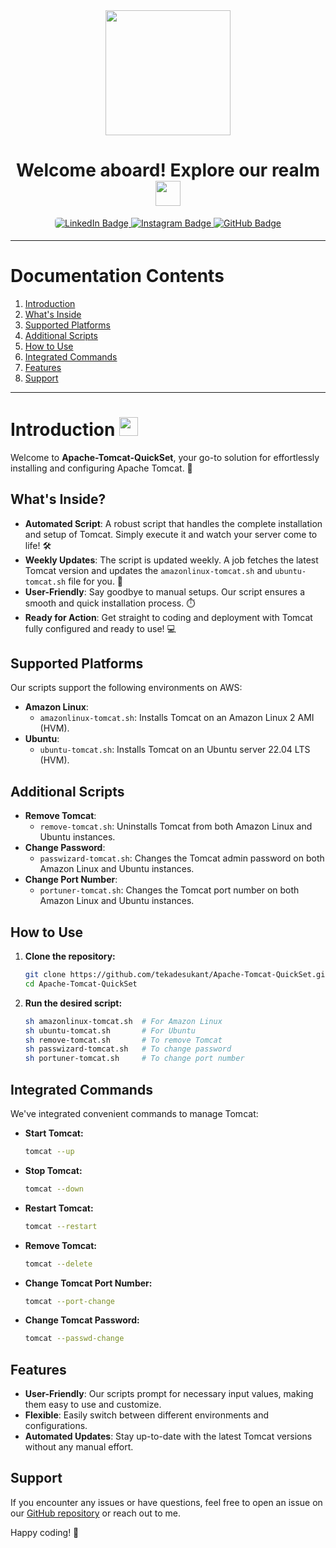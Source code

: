 
<div align="center">
  <img src="https://i.giphy.com/media/v1.Y2lkPTc5MGI3NjExYm5vaHRnaGpjbXl0M2V2ZGo4Y3E3ZDlua2tmaDZidHVyNTdyazY0NiZlcD12MV9pbnRlcm5hbF9naWZfYnlfaWQmY3Q9cw/KzJkzjggfGN5Py6nkT/giphy.gif" width="200"/>
</div>

<h1 align="center">
  <span class="bold">Welcome aboard! Explore our realm</span>
  <img src="https://media.giphy.com/media/WUlplcMpOCEmTGBtBW/giphy.gif" width="40px"/>
</h1>

<div id="badges" align="center">
  <a href="https://www.linkedin.com/in/tekade-sukant-3343bb252">
    <img src="https://img.shields.io/badge/LinkedIn-0A66C2?style=for-the-badge&logo=linkedin&logoColor=white" alt="LinkedIn Badge" style="border-radius: 5px;"/>
  </a>
  <a href="https://www.instagram.com/muschifresser/" target="_blank">
    <img src="https://img.shields.io/badge/Instagram-AA336A?style=for-the-badge&logo=instagram&logoColor=white" alt="Instagram Badge" style="margin-bottom: 5px;" />
  </a>
  <a href="https://github.com/tekadesukant">
    <img src="https://img.shields.io/badge/GitHub-purple?style=for-the-badge&logo=github&logoColor=white" alt="GitHub Badge"/>
  </a>
</div>

---

# Documentation Contents

1. [Introduction](#introduction)
2. [What's Inside](#whats-inside)
3. [Supported Platforms](#supported-platforms)
4. [Additional Scripts](#additional-scripts)
5. [How to Use](#how-to-use)
6. [Integrated Commands](#integrated-commands)
7. [Features](#features)
8. [Support](#support)

---

# Introduction <img src="https://media.giphy.com/media/WUlplcMpOCEmTGBtBW/giphy.gif" width="30">

Welcome to **Apache-Tomcat-QuickSet**, your go-to solution for effortlessly installing and configuring Apache Tomcat. 🚀

## What's Inside?

- **Automated Script**: A robust script that handles the complete installation and setup of Tomcat. Simply execute it and watch your server come to life! 🛠️
- **Weekly Updates**: The script is updated weekly. A job fetches the latest Tomcat version and updates the `amazonlinux-tomcat.sh` and `ubuntu-tomcat.sh` file for you. 🌟
- **User-Friendly**: Say goodbye to manual setups. Our script ensures a smooth and quick installation process. ⏱️
- **Ready for Action**: Get straight to coding and deployment with Tomcat fully configured and ready to use! 💻

## Supported Platforms

Our scripts support the following environments on AWS:

- **Amazon Linux**:
  - `amazonlinux-tomcat.sh`: Installs Tomcat on an Amazon Linux 2 AMI (HVM).
- **Ubuntu**:
  - `ubuntu-tomcat.sh`: Installs Tomcat on an Ubuntu server 22.04 LTS (HVM).

## Additional Scripts

- **Remove Tomcat**:
  - `remove-tomcat.sh`: Uninstalls Tomcat from both Amazon Linux and Ubuntu instances.
- **Change Password**:
  - `passwizard-tomcat.sh`: Changes the Tomcat admin password on both Amazon Linux and Ubuntu instances.
- **Change Port Number**:
  - `portuner-tomcat.sh`: Changes the Tomcat port number on both Amazon Linux and Ubuntu instances.

## How to Use

1. **Clone the repository:**
   ```bash
   git clone https://github.com/tekadesukant/Apache-Tomcat-QuickSet.git
   cd Apache-Tomcat-QuickSet
   ```

2. **Run the desired script:**
   ```bash
   sh amazonlinux-tomcat.sh  # For Amazon Linux
   sh ubuntu-tomcat.sh       # For Ubuntu
   sh remove-tomcat.sh       # To remove Tomcat
   sh passwizard-tomcat.sh   # To change password
   sh portuner-tomcat.sh     # To change port number
   ```

## Integrated Commands

We've integrated convenient commands to manage Tomcat:

- **Start Tomcat:**
  ```bash
  tomcat --up
  ```

- **Stop Tomcat:**
  ```bash
  tomcat --down
  ```

- **Restart Tomcat:**
  ```bash
  tomcat --restart
  ```

- **Remove Tomcat:**
  ```bash
  tomcat --delete
  ```
  
- **Change Tomcat Port Number:**
  ```bash
  tomcat --port-change
  ```

- **Change Tomcat Password:**
  ```bash
  tomcat --passwd-change
  ```
  
## Features

- **User-Friendly**: Our scripts prompt for necessary input values, making them easy to use and customize.
- **Flexible**: Easily switch between different environments and configurations.
- **Automated Updates**: Stay up-to-date with the latest Tomcat versions without any manual effort.

## Support

If you encounter any issues or have questions, feel free to open an issue on our [GitHub repository](https://github.com/tekadesukant/Apache-Tomcat-QuickSet) or reach out to me.

Happy coding! 🚀
